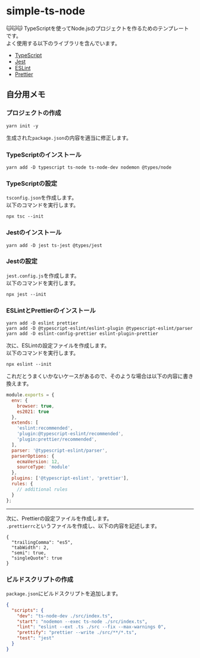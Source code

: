 # simple-ts-node

🐱🐱🐱 TypeScriptを使ってNode.jsのプロジェクトを作るためのテンプレートです。  
よく使用する以下のライブラリを含んでいます。  

* [TypeScript](https://www.typescriptlang.org/)
* [Jest](https://jestjs.io/)
* [ESLint](https://eslint.org/)
* [Prettier](https://prettier.io/)

## 自分用メモ

### プロジェクトの作成

```shell
yarn init -y
```

生成された`package.json`の内容を適当に修正します。  

### TypeScriptのインストール

```shell
yarn add -D typescript ts-node ts-node-dev nodemon @types/node
```

### TypeScriptの設定

`tsconfig.json`を作成します。  
以下のコマンドを実行します。  

```shell
npx tsc --init
```

### Jestのインストール

```shell
yarn add -D jest ts-jest @types/jest
```

### Jestの設定

`jest.config.js`を作成します。  
以下のコマンドを実行します。  

```shell
npx jest --init
```

### ESLintとPrettierのインストール

```shell
yarn add -D eslint prettier
yarn add -D @typescript-eslint/eslint-plugin @typescript-eslint/parser
yarn add -D eslint-config-prettier eslint-plugin-prettier
```

次に、ESLintの設定ファイルを作成します。  
以下のコマンドを実行します。  

```shell
npx eslint --init
```

これだとうまくいかないケースがあるので、そのような場合は以下の内容に書き換えます。  

```.eslintrc.js
module.exports = {
  env: {
    browser: true,
    es2021: true
  },
  extends: [
    'eslint:recommended',
    'plugin:@typescript-eslint/recommended',
    'plugin:prettier/recommended',
  ],
  parser: '@typescript-eslint/parser',
  parserOptions: {
    ecmaVersion: 12,
    sourceType: 'module'
  },
  plugins: ['@typescript-eslint', 'prettier'],
  rules: {
    // additional rules
  }
};
```

---

次に、Prettierの設定ファイルを作成します。  
`.prettierrc`というファイルを作成し、以下の内容を記述します。  

```.prettierrc
{
  "trailingComma": "es5",
  "tabWidth": 2,
  "semi": true,
  "singleQuote": true
}
```

### ビルドスクリプトの作成

`package.json`にビルドスクリプトを追加します。  

```json
{
  "scripts": {
    "dev": "ts-node-dev ./src/index.ts",
    "start": "nodemon --exec ts-node ./src/index.ts",
    "lint": "eslint --ext .ts ./src --fix --max-warnings 0",
    "prettify": "prettier --write ./src/**/*.ts",
    "test": "jest"
  }
}
```
